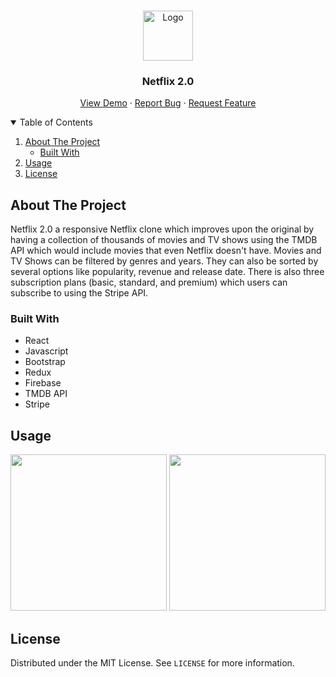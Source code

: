 <!--

<!-- PROJECT LOGO -->
<br />
<p align="center">
  <a href="https://github.com/Curlos/Rock-Paper-Scissors">
    <img src="/client/public/icon.png" alt="Logo" width="80" height="80">
  </a>

  <h3 align="center">Netflix 2.0</h3>

  <p align="center">
    <a href="https://netflix-clone-e0edc.web.app/">View Demo</a>
    ·
    <a href="https://github.com/curlos/netflix-clone/issues">Report Bug</a>
    ·
    <a href="https://github.com/curlos/netflix-clone/issues">Request Feature</a>
  </p>
</p>



<!-- TABLE OF CONTENTS -->
<details open="open">
  <summary>Table of Contents</summary>
  <ol>
    <li>
      <a href="#about-the-project">About The Project</a>
      <ul>
        <li><a href="#built-with">Built With</a></li>
      </ul>
    </li>
    <li><a href="#usage">Usage</a></li>
    <li><a href="#license">License</a></li>
  </ol>
</details>



<!-- ABOUT THE PROJECT -->
## About The Project

Netflix 2.0 a responsive Netflix clone which improves upon the original by having a collection of thousands of movies and TV shows using the TMDB API which would include movies that even Netflix doesn't have. Movies and TV Shows can be filtered by genres and years. They can also be sorted by several options like popularity, revenue and release date. There is also three subscription plans (basic, standard, and premium) which users can subscribe to using the Stripe API.
### Built With

* React
* Javascript
* Bootstrap
* Redux
* Firebase
* TMDB API
* Stripe


<!-- USAGE EXAMPLES -->
## Usage


<div style={{"display": "flex"}}>
  <div style={{"display": "flex"}}>
    <img src="https://user-images.githubusercontent.com/41396365/148654247-e40f8c14-9ff0-436f-a329-943aab929701.png" height="250" />
    <img src="https://user-images.githubusercontent.com/41396365/148654251-b4fe9b87-0190-400d-900b-b600eb736cb0.png" height="250" />
  </div>

</div>



<!-- LICENSE -->
## License

Distributed under the MIT License. See `LICENSE` for more information.
